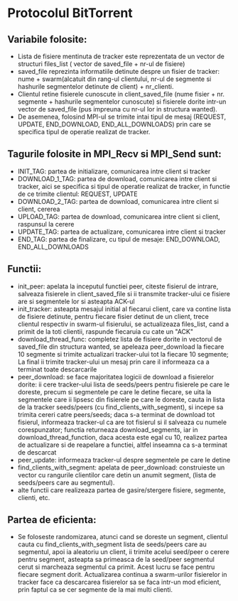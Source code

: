 # Protocolul BitTorrent

## Variabile folosite:

* Lista de fisiere mentinuta de tracker este reprezentata de un vector de structuri files_list (
vector de saved_file + nr-ul de fisiere)
* saved_file reprezinta informatiile detinute despre un fisier de tracker: nume + swarm(alcatuit din rang-ul clientului, nr-ul de segmente si hashurile 
segmentelor detinute de client) + nr_clienti.
* Clientul retine fisierele cunoscute in client_saved_file (nume fisier + nr. segmente + 
hashurile segmentelor cunoscute) si fisierele dorite intr-un vector de saved_file (pus impreuna cu 
nr-ul lor in structura wanted).
* De asemenea, folosind MPI-ul se trimite intai tipul de mesaj (REQUEST, UPDATE, END_DOWNLOAD, 
END_ALL_DOWNLOADS) prin care se specifica tipul de operatie realizat de tracker.

## Tagurile folosite in MPI_Recv si MPI_Send sunt:

* INIT_TAG: partea de initializare, comunicarea intre client si tracker
* DOWNLOAD_1_TAG: partea de download, comunicarea intre client si tracker, aici se specifica si 
tipul de operatie realizat de tracker, in functie de ce trimite clientul: REQUEST, UPDATE
* DOWNLOAD_2_TAG: partea de download, comunicarea intre client si client, cererea 
* UPLOAD_TAG: partea de download, comunicarea intre client si client, raspunsul la cerere
* UPDATE_TAG: partea de actualizare, comunicarea intre client si tracker
* END_TAG: partea de finalizare, cu tipul de mesaje: END_DOWNLOAD, END_ALL_DOWNLOADS


## Functii:

* init_peer: apelata la inceputul functiei peer, citeste fisierul de intrare, salveaza fisierele 
in client_saved_file si ii transmite tracker-ului ce fisiere are si segmentele lor si asteapta 
ACK-ul
* init_tracker: asteapta mesajul initial al fiecarui client, care va contine lista de fisiere 
detinute, pentru fiecare fisier detinut de un client, trece clientul respectiv in swarm-ul 
fisierului, se actualizeaza files_list, cand a primit de la toti clientii, raspunde fiecaruia cu 
cate un "ACK"
* download_thread_func: completez lista de fisiere dorite in vectorul de saved_file din structura 
wanted, se apeleaza peer_download la fiecare 10 
segmente si trimite actualizari tracker-ului tot la fiecare 10 segmente; La final ii trimite 
tracker-ului un mesaj prin care il informeaza ca a terminat toate descarcarile
* peer_download: se face majoritatea logicii de download a fisierelor dorite: ii cere tracker-ului 
lista de seeds/peers pentru fisierele pe care le doreste, precum si segmentele pe care le detine 
fiecare, se uita la segmentele care ii lipsesc din fisierele pe care le doreste, cauta in lista de 
la tracker seeds/peers (cu find_clients_with_segment), si incepe sa trimita cereri catre peers/seeds; daca s-a terminat de download tot 
fisierul, informeaza tracker-ul ca are tot fisierul si il salveaza cu numele corespunzator; functia 
returneaza download_segments, iar in download_thread_function, daca acesta este egal cu 10, 
realizez partea de actualizare si de reapelare a functiei, altfel inseamna ca s-a terminat de 
descarcat 
* peer_update: informeaza tracker-ul despre segmentele pe care le detine
* find_clients_with_segment: apelata de peer_download: construieste un vector cu rangurile 
clientilor care detin un anumit segment, (lista de seeds/peers care au segmentul).
* alte functii care realizeaza partea de gasire/stergere fisiere, segmente, clienti, etc.

## Partea de eficienta:

*	Se foloseste randomizarea, atunci cand se doreste un segment, clientul cauta cu 
find_clients_with_segment lista de seeds/peers care au segmentul, apoi ia aleatoriu un client, ii 
trimite acelui seed/peer o cerere pentru segment, asteapta sa primeasca de la seed/peer segmentul 
cerut si marcheaza segmentul ca primit. Acest lucru se face pentru fiecare segment dorit. 
Actualizarea continua a swarm-urilor fisierelor in tracker face ca descarcarea fisierelor sa se 
faca intr-un mod eficient, prin faptul ca se cer segmente de la mai multi clienti.
